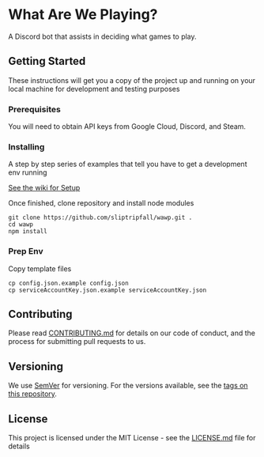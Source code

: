 
# What Are We Playing?

A Discord bot that assists in deciding what games to play.

## Getting Started

These instructions will get you a copy of the project up and running on your local machine for development and testing purposes

### Prerequisites

You will need to obtain API keys from Google Cloud, Discord, and Steam.

### Installing

A step by step series of examples that tell you have to get a development env running

[See the wiki for Setup](https://github.com/sliptripfall/wawp/wiki/Setup)

Once finished, clone repository and install node modules

```
git clone https://github.com/sliptripfall/wawp.git .
cd wawp
npm install
```

### Prep Env
Copy template files
```
cp config.json.example config.json
cp serviceAccountKey.json.example serviceAccountKey.json
```

## Contributing

Please read [CONTRIBUTING.md](https://gist.github.com/PurpleBooth/b24679402957c63ec426) for details on our code of conduct, and the process for submitting pull requests to us.

## Versioning

We use [SemVer](http://semver.org/) for versioning. For the versions available, see the [tags on this repository](https://github.com/your/project/tags). 

## License

This project is licensed under the MIT License - see the [LICENSE.md](LICENSE.md) file for details

